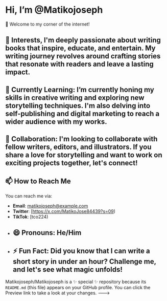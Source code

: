 # Hi, I’m @Matikojoseph
👋 Welcome to my corner of the internet!
## 👀 Interests, I'm deeply passionate about writing books that inspire, educate, and entertain. My writing journey revolves around crafting stories that resonate with readers and leave a lasting impact.
## 🌱 Currently Learning: I’m currently honing my skills in creative writing and exploring new storytelling techniques. I'm also delving into self-publishing and digital marketing to reach a wider audience with my works.
## 💞️ Collaboration: I'm looking to collaborate with fellow writers, editors, and illustrators. If you share a love for storytelling and want to work on exciting projects together, let's connect!
## 📫 How to Reach Me
You can reach me via:
- **Email**: matikojoseph@example.com
- **Twitter**: [https://x.com/MatikoJose84439?s=09)
- **TikTok**: [tco224)
- ## 😄 Pronouns: He/Him
- ## ⚡ Fun Fact: Did you know that I can write a short story in under an hour? Challenge me, and let's see what magic unfolds!
Matikojoseph/Matikojoseph is a ✨ special ✨ repository because its `README.md` (this file) appears on your GitHub profile.
You can click the Preview link to take a look at your changes.
--->
